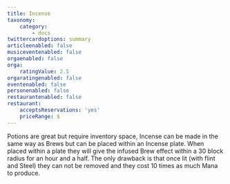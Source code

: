 ```yaml
---
title: Incense
taxonomy:
    category:
        - docs
twittercardoptions: summary
articleenabled: false
musiceventenabled: false
orgaenabled: false
orga:
    ratingValue: 2.5
orgaratingenabled: false
eventenabled: false
personenabled: false
restaurantenabled: false
restaurant:
    acceptsReservations: 'yes'
    priceRange: $
---
```


Potions are great but require inventory space, Incense can be made in the same way as Brews but can be placed within an Incense plate. When placed within a plate they will give the infused Brew effect within a 30 block radius for an hour and a half. The only drawback is that once lit (with flint and Steel) they can not be removed and they cost 10 times as much Mana to produce.
